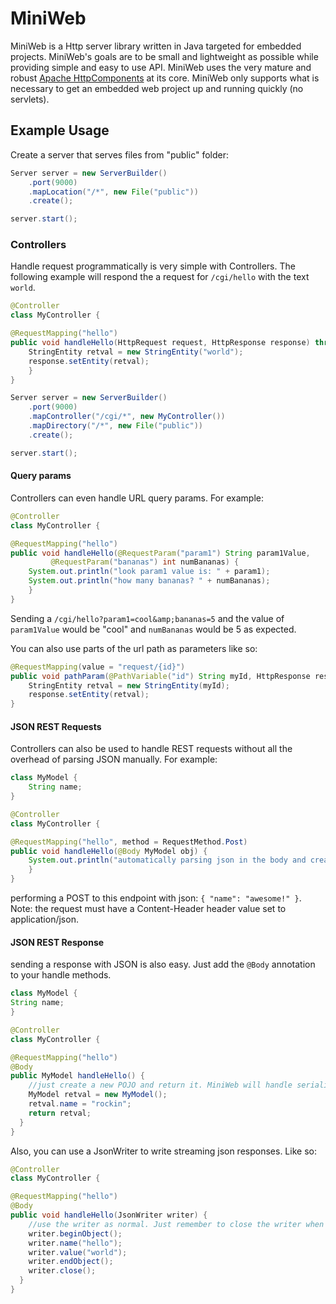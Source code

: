 MiniWeb
==========

MiniWeb is a Http server library written in Java targeted for embedded projects. MiniWeb's goals are to be small
and lightweight as possible while providing simple and easy to use API. MiniWeb uses the very mature and robust
[Apache HttpComponents](http://hc.apache.org) at its core. MiniWeb only supports what is necessary to get an
embedded web project up and running quickly (no servlets).


Example Usage
--------------
Create a server that serves files from "public" folder:
```java
Server server = new ServerBuilder()
    .port(9000)
    .mapLocation("/*", new File("public"))
    .create();

server.start();
```

### Controllers
Handle request programmatically is very simple with Controllers. The following example will respond the a request for `/cgi/hello` with the text `world`.

```java
@Controller
class MyController {

@RequestMapping("hello")
public void handleHello(HttpRequest request, HttpResponse response) throws Exception {
    StringEntity retval = new StringEntity("world");
    response.setEntity(retval);
    }
}

Server server = new ServerBuilder()
    .port(9000)
    .mapController("/cgi/*", new MyController())
    .mapDirectory("/*", new File("public"))
    .create();

server.start();
```

#### Query params
Controllers can even handle URL query params. For example:
```java
@Controller
class MyController {

@RequestMapping("hello")
public void handleHello(@RequestParam("param1") String param1Value,
         @RequestParam("bananas") int numBananas) {
    System.out.println("look param1 value is: " + param1);
    System.out.println("how many bananas? " + numBananas);
    }
}
```
Sending a `/cgi/hello?param1=cool&amp;bananas=5` and the value of `param1Value` would be "cool" and `numBananas` would be 5 as expected.

You can also use parts of the url path as parameters like so:
```java
@RequestMapping(value = "request/{id}")
public void pathParam(@PathVariable("id") String myId, HttpResponse response) throws Exception {
    StringEntity retval = new StringEntity(myId);
    response.setEntity(retval);
}
```

#### JSON REST Requests
Controllers can also be used to handle REST requests without all the overhead of parsing JSON manually. For example:
```java
class MyModel {
    String name;
}

@Controller
class MyController {

@RequestMapping("hello", method = RequestMethod.Post)
public void handleHello(@Body MyModel obj) {
    System.out.println("automatically parsing json in the body and creating a POJO: " + obj);
    }
}
```
performing a POST to this endpoint with json: `{ "name": "awesome!" }`. Note: the request must have a Content-Header header value set to application/json.

#### JSON REST Response
sending a response with JSON is also easy. Just add the `@Body` annotation to your handle methods.
```java
class MyModel {
String name;
}

@Controller
class MyController {

@RequestMapping("hello")
@Body
public MyModel handleHello() {
    //just create a new POJO and return it. MiniWeb will handle serializing it to JSON
    MyModel retval = new MyModel();
    retval.name = "rockin";
    return retval;
  }
}
```

Also, you can use a JsonWriter to write streaming json responses. Like so:

```java
@Controller
class MyController {

@RequestMapping("hello")
@Body
public void handleHello(JsonWriter writer) {
    //use the writer as normal. Just remember to close the writer when done!
    writer.beginObject();
    writer.name("hello");
    writer.value("world");
    writer.endObject();
    writer.close();
  }
}
```